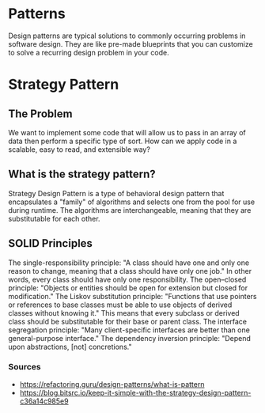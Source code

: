 
# Patterns

Design patterns are typical solutions to commonly occurring problems in software design. They are like pre-made blueprints that you can customize to solve a recurring design problem in your code.

# Strategy Pattern

## The Problem

We want to implement some code that will allow us to pass in an array of data then perform a specific type of sort. How can we apply code in a scalable, easy to read, and extensible way?

## What is the strategy pattern?

Strategy Design Pattern is a type of behavioral design pattern that encapsulates a "family" of algorithms and selects one from the pool for use during runtime. The algorithms are interchangeable, meaning that they are substitutable for each other.

## SOLID Principles

The single-responsibility principle: "A class should have one and only one reason to change, meaning that a class should have only one job." In other words, every class should have only one responsibility.
The open–closed principle: "Objects or entities should be open for extension but closed for modification."
The Liskov substitution principle: "Functions that use pointers or references to base classes must be able to use objects of derived classes without knowing it." This means that every subclass or derived class should be substitutable for their base or parent class.
The interface segregation principle: "Many client-specific interfaces are better than one general-purpose interface."
The dependency inversion principle: "Depend upon abstractions, [not] concretions."


### Sources

- https://refactoring.guru/design-patterns/what-is-pattern
- https://blog.bitsrc.io/keep-it-simple-with-the-strategy-design-pattern-c36a14c985e9